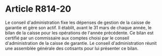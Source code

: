# Article R814-20

Le conseil d'administration fixe les dépenses de gestion de la caisse de garantie et gère son actif.   Il établit, avant le 31 mars de chaque année, le bilan de la caisse pour les opérations de l'année précédente. Ce bilan est certifié par un commissaire aux comptes choisi par le conseil d'administration de la caisse de garantie.   Le conseil d'administration réunit une assemblée générale des cotisants pour lui présenter ce bilan.